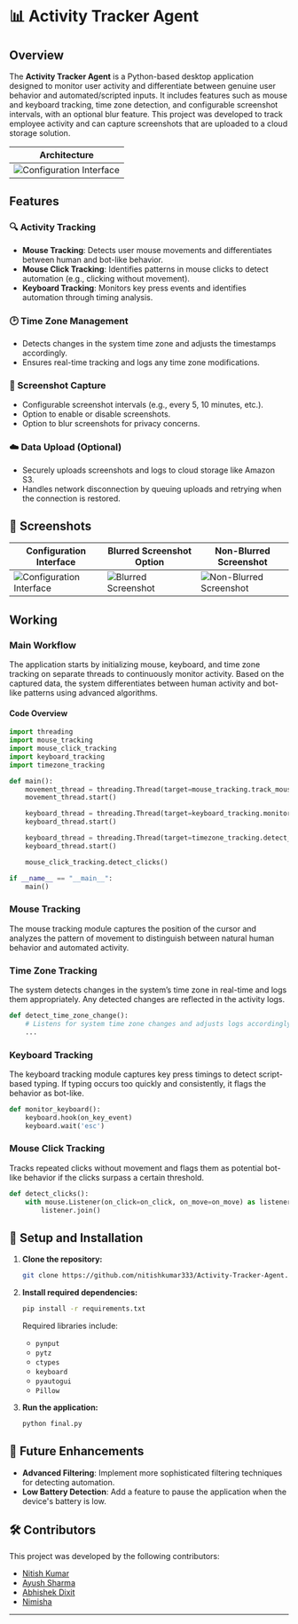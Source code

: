 

# 📊 Activity Tracker Agent

## Overview

The **Activity Tracker Agent** is a Python-based desktop application designed to monitor user activity and differentiate between genuine user behavior and automated/scripted inputs. It includes features such as mouse and keyboard tracking, time zone detection, and configurable screenshot intervals, with an optional blur feature. This project was developed to track employee activity and can capture screenshots that are uploaded to a cloud storage solution.

| Architecture |
|:------------:|
|![Configuration Interface](public/charts.gif)|

<!-- ![Configuration Interface](public/charts_whitebg.gif) -->

## Features

### 🔍 Activity Tracking
- **Mouse Tracking**: Detects user mouse movements and differentiates between human and bot-like behavior.
- **Mouse Click Tracking**: Identifies patterns in mouse clicks to detect automation (e.g., clicking without movement).
- **Keyboard Tracking**: Monitors key press events and identifies automation through timing analysis.
  
### 🕑 Time Zone Management
- Detects changes in the system time zone and adjusts the timestamps accordingly.
- Ensures real-time tracking and logs any time zone modifications.

### 📸 Screenshot Capture
- Configurable screenshot intervals (e.g., every 5, 10 minutes, etc.).
- Option to enable or disable screenshots.
- Option to blur screenshots for privacy concerns.

### ☁️ Data Upload (Optional)
- Securely uploads screenshots and logs to cloud storage like Amazon S3.
- Handles network disconnection by queuing uploads and retrying when the connection is restored.

## 📸 Screenshots

| **Configuration Interface**                                   | **Blurred Screenshot Option**                           | **Non-Blurred Screenshot**                            |
|------------------------------------------------------|---------------------------------------------------------|-------------------------------------------------------|
| ![Configuration Interface](public/config_page.png)    | ![Blurred Screenshot](public/screenshot.png) | ![Non-Blurred Screenshot](public/screenshotnoblurr.png) |

## Working

### Main Workflow
The application starts by initializing mouse, keyboard, and time zone tracking on separate threads to continuously monitor activity. Based on the captured data, the system differentiates between human activity and bot-like patterns using advanced algorithms.

#### Code Overview
```python
import threading
import mouse_tracking
import mouse_click_tracking
import keyboard_tracking
import timezone_tracking

def main():
    movement_thread = threading.Thread(target=mouse_tracking.track_mouse_movement)
    movement_thread.start()

    keyboard_thread = threading.Thread(target=keyboard_tracking.monitor_keyboard)
    keyboard_thread.start()

    keyboard_thread = threading.Thread(target=timezone_tracking.detect_time_zone_change)
    keyboard_thread.start()

    mouse_click_tracking.detect_clicks()

if __name__ == "__main__":
    main()
```

### Mouse Tracking
The mouse tracking module captures the position of the cursor and analyzes the pattern of movement to distinguish between natural human behavior and automated activity.

### Time Zone Tracking
The system detects changes in the system’s time zone in real-time and logs them appropriately. Any detected changes are reflected in the activity logs.

```python
def detect_time_zone_change():
    # Listens for system time zone changes and adjusts logs accordingly
    ...
```

### Keyboard Tracking
The keyboard tracking module captures key press timings to detect script-based typing. If typing occurs too quickly and consistently, it flags the behavior as bot-like.

```python
def monitor_keyboard():
    keyboard.hook(on_key_event)
    keyboard.wait('esc')
```

### Mouse Click Tracking
Tracks repeated clicks without movement and flags them as potential bot-like behavior if the clicks surpass a certain threshold.

```python
def detect_clicks():
    with mouse.Listener(on_click=on_click, on_move=on_move) as listener:
        listener.join()
```

## 📂 Setup and Installation

1. **Clone the repository:**
   ```bash
   git clone https://github.com/nitishkumar333/Activity-Tracker-Agent.git
   ```

2. **Install required dependencies:**
   ```bash
   pip install -r requirements.txt
   ```

   Required libraries include:
   - `pynput`
   - `pytz`
   - `ctypes`
   - `keyboard`
   - `pyautogui`
   - `Pillow`

3. **Run the application:**
   ```bash
   python final.py
   ```

## 🎯 Future Enhancements
- **Advanced Filtering**: Implement more sophisticated filtering techniques for detecting automation.
- **Low Battery Detection**: Add a feature to pause the application when the device's battery is low.

## 🛠️ Contributors
This project was developed by the following contributors:
- [Nitish Kumar](https://github.com/nitishkumar333)
- [Ayush Sharma](https://github.com/ayusharma03)
- [Abhishek Dixit](https://github.com/Adixit8604)
- [Nimisha](https://github.com/)

---
